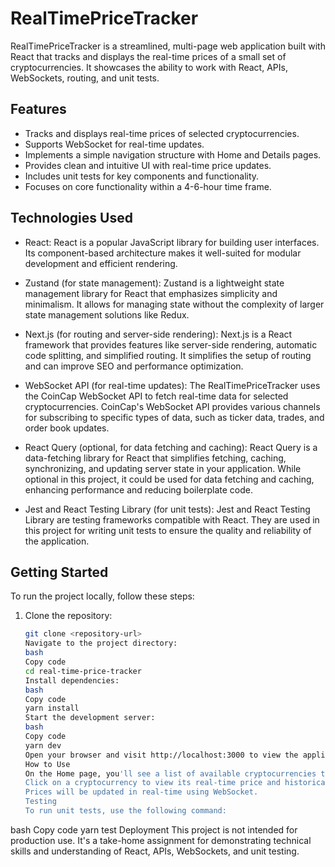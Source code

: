 # RealTimePriceTracker

RealTimePriceTracker is a streamlined, multi-page web application built with React that tracks and displays the real-time prices of a small set of cryptocurrencies. It showcases the ability to work with React, APIs, WebSockets, routing, and unit tests.

## Features

- Tracks and displays real-time prices of selected cryptocurrencies.
- Supports WebSocket for real-time updates.
- Implements a simple navigation structure with Home and Details pages.
- Provides clean and intuitive UI with real-time price updates.
- Includes unit tests for key components and functionality.
- Focuses on core functionality within a 4-6-hour time frame.

## Technologies Used

- React: React is a popular JavaScript library for building user interfaces. Its component-based architecture makes it well-suited for modular development and efficient rendering.

- Zustand (for state management): Zustand is a lightweight state management library for React that emphasizes simplicity and minimalism. It allows for managing state without the complexity of larger state management solutions like Redux.

- Next.js (for routing and server-side rendering): Next.js is a React framework that provides features like server-side rendering, automatic code splitting, and simplified routing. It simplifies the setup of routing and can improve SEO and performance optimization.

- WebSocket API (for real-time updates): The RealTimePriceTracker uses the CoinCap WebSocket API to fetch real-time data for selected cryptocurrencies. CoinCap's WebSocket API provides various channels for subscribing to specific types of data, such as ticker data, trades, and order book updates.

- React Query (optional, for data fetching and caching): React Query is a data-fetching library for React that simplifies fetching, caching, synchronizing, and updating server state in your application. While optional in this project, it could be used for data fetching and caching, enhancing performance and reducing boilerplate code.

- Jest and React Testing Library (for unit tests): Jest and React Testing Library are testing frameworks compatible with React. They are used in this project for writing unit tests to ensure the quality and reliability of the application.

## Getting Started

To run the project locally, follow these steps:

1. Clone the repository:

   ```bash
   git clone <repository-url>
   Navigate to the project directory:
   bash
   Copy code
   cd real-time-price-tracker
   Install dependencies:
   bash
   Copy code
   yarn install
   Start the development server:
   bash
   Copy code
   yarn dev
   Open your browser and visit http://localhost:3000 to view the application.
   How to Use
   On the Home page, you'll see a list of available cryptocurrencies to track.
   Click on a cryptocurrency to view its real-time price and historical price trend on the Details page.
   Prices will be updated in real-time using WebSocket.
   Testing
   To run unit tests, use the following command:
   ```

bash
Copy code
yarn test
Deployment
This project is not intended for production use. It's a take-home assignment for demonstrating technical skills and understanding of React, APIs, WebSockets, and unit testing.
